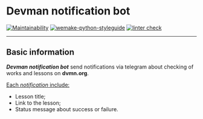 # Devman notification bot

[![Maintainability](https://api.codeclimate.com/v1/badges/8af3731206254f254a6a/maintainability)](https://codeclimate.com/github/Corrosion667/devman-notification-bot/maintainability)
[![wemake-python-styleguide](https://img.shields.io/badge/style-wemake-000000.svg)](https://github.com/wemake-services/wemake-python-styleguide)
[![linter check](https://github.com/Corrosion667/devman-notification-bot/actions/workflows/linter-check.yml/badge.svg)](https://github.com/Corrosion667/devman-notification-bot/actions/workflows/linter-check.yml)

---

## Basic information

***Devman notification bot*** send notifications via telegram about checking of works and lessons on **dvmn.org**.

<ins>Each *notification* include:</ins>  
- Lesson title;
- Link to the lesson;
- Status message about success or failure.

